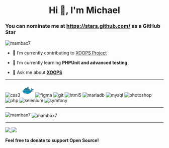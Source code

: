 <h1 align="center">Hi 👋, I'm Michael</h1>

### You can nominate me at https://stars.github.com/ as a **GitHub Star**

<p align="left"> <img src="https://komarev.com/ghpvc/?username=mambax7" alt="mambax7" /> </p>

- 🔭 I’m currently contributing to [XOOPS Project](http://github.com/XOOPS)

- 🌱 I’m currently learning **PHPUnit and advanced testing**

- 💬 Ask me about **[XOOPS](http://github.com/XOOPS)**

---------

<p align="left"><img src="https://devicons.github.io/devicon/devicon.git/icons/css3/css3-original.svg" alt="css3" width="40" height="40"/> <img src="https://raw.githubusercontent.com/devicons/devicon/master/icons/docker/docker-original.svg" alt="docker" width="40" height="40"/> <img src="https://www.vectorlogo.zone/logos/figma/figma-icon.svg" alt="figma" width="40" height="40"/> <img src="https://www.vectorlogo.zone/logos/git-scm/git-scm-icon.svg" alt="git" width="40" height="40"/> <img src="https://devicons.github.io/devicon/devicon.git/icons/html5/html5-original-wordmark.svg" alt="html5" width="40" height="40"/> <img src="https://www.vectorlogo.zone/logos/mariadb/mariadb-icon.svg" alt="mariadb" width="40" height="40"/> <img src="https://devicons.github.io/devicon/devicon.git/icons/mysql/mysql-original.svg" alt="mysql" width="40" height="40"/> <img src="https://devicons.github.io/devicon/devicon.git/icons/photoshop/photoshop-plain.svg" alt="photoshop" width="40" height="40"/> <img src="https://devicons.github.io/devicon/devicon.git/icons/php/php-original.svg" alt="php" width="40" height="40"/> <img src="https://i.ibb.co/9T29DD0/selenium.png" alt="selenium" width="40" height="40"/> <img src="https://symfony.com/logos/symfony_black_03.svg" alt="symfony" width="40" height="40"/></p>

---------

<p><img align="left" src="https://github-readme-stats.vercel.app/api/top-langs/?username=mambax7&layout=compact&hide=html" alt="mambax7" /></p>

<p>&nbsp;<img align="center" src="https://github-readme-stats.vercel.app/api?username=mambax7&show_icons=true" alt="mambax7" /></p>

--------

<a target="_blank" href="https://www.paypal.com/donate/?cmd=_donations&business=sales@midwestlatino.com&currency_code=USD&source=url&item_name=Donate:+Supporting+my+open+source+activities+GitHub.com/mambax7&item_number=GitHub,+Inc">
<img width="185" src="https://raw.githubusercontent.com/BaseMax/BaseMax/master/paypal.png"> <img src="https://raw.githubusercontent.com/BaseMax/BaseMax/master/donate.gif">
</a>

**Feel free to donate to support Open Source!** 
